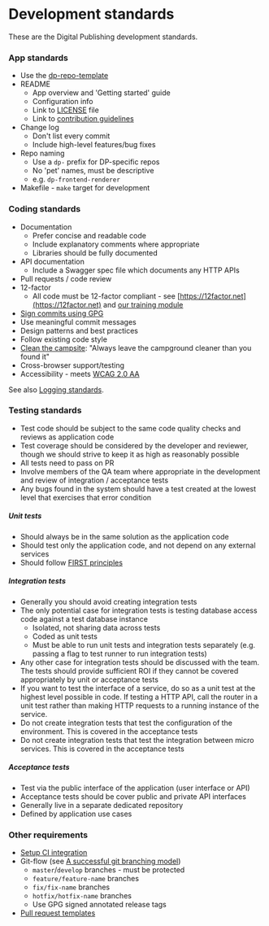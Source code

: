 Development standards
=====================

These are the Digital Publishing development standards.

### App standards

* Use the [dp-repo-template](https://github.com/ONSdigital/dp-repo-template)
* README
  * App overview and 'Getting started' guide
  * Configuration info
  * Link to [LICENSE](../LICENSE.md) file
  * Link to [contribution guidelines](../guides/CONTRIBUTING.md)
* Change log
  * Don't list every commit
  * Include high-level features/bug fixes
* Repo naming
  * Use a `dp-` prefix for DP-specific repos
  * No 'pet' names, must be descriptive
  * e.g. `dp-frontend-renderer`
* Makefile - `make` target for development

### Coding standards

* Documentation
  * Prefer concise and readable code
  * Include explanatory comments where appropriate
  * Libraries should be fully documented
* API documentation
  * Include a Swagger spec file which documents any HTTP APIs
* Pull requests / code review
* 12-factor
  * All code must be 12-factor compliant - see [https://12factor.net](https://12factor.net) and [our training module](../training/architecture/12_FACTOR_APP_PRINCIPLES.md)
* [Sign commits using GPG](../guides/GPG.md)
* Use meaningful commit messages
* Design patterns and best practices
* Follow existing code style
* [Clean the campsite](https://learning.oreilly.com/library/view/97-things-every/9780596809515/ch08.html): "Always leave the campground cleaner than you found it"
* Cross-browser support/testing
* Accessibility - meets [WCAG 2.0 AA](https://www.w3.org/TR/WCAG20/)

See also [Logging standards](LOGGING_STANDARDS.md).

### Testing standards

* Test code should be subject to the same code quality checks and reviews as application code
* Test coverage should be considered by the developer and reviewer, though we should strive to keep it as high as reasonably possible
* All tests need to pass on PR
* Involve members of the QA team where appropriate in the development and review of integration / acceptance tests
* Any bugs found in the system should have a test created at the lowest level that exercises that error condition

##### Unit tests

* Should always be in the same solution as the application code
* Should test only the application code, and not depend on any external services
* Should follow [FIRST principles](https://web.archive.org/web/20140227191934/http://pragprog.com/magazines/2012-01/unit-tests-are-first)

##### Integration tests

* Generally you should avoid creating integration tests
* The only potential case for integration tests is testing database access code against a test database instance
    * Isolated, not sharing data across tests
    * Coded as unit tests
    * Must be able to run unit tests and integration tests separately (e.g. passing a flag to test runner to run integration tests)
* Any other case for integration tests should be discussed with the team. The tests should provide sufficient ROI if they cannot be covered appropriately by unit or acceptance tests
* If you want to test the interface of a service, do so as a unit test at the highest level possible in code. If testing a HTTP API, call the router in a unit test rather than making HTTP requests to a running instance of the service. 
* Do not create integration tests that test the configuration of the environment. This is covered in the acceptance tests
* Do not create integration tests that test the integration between micro services. This is covered in the acceptance tests

##### Acceptance tests

* Test via the public interface of the application (user interface or API)
* Acceptance tests should be cover public and private API interfaces
* Generally live in a separate dedicated repository
* Defined by application use cases

### Other requirements

* [Setup CI integration](https://github.com/ONSdigital/dp-ci)
* Git-flow (see [A successful git branching model](https://nvie.com/posts/a-successful-git-branching-model/))
  * `master`/`develop` branches - must be protected
  * `feature/feature-name` branches
  * `fix/fix-name` branches
  * `hotfix/hotfix-name` branches
  * Use GPG signed annotated release tags
* [Pull request templates](../.github/PULL_REQUEST_TEMPLATE.md)
